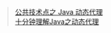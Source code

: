 > [公共技术点之 Java 动态代理](http://www.codekk.com/blogs/detail/54cfab086c4761e5001b253d)  
>[十分钟理解Java之动态代理](http://www.jianshu.com/p/cbd58642fc08)  
